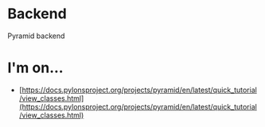 # Backend
Pyramid backend

# I'm on...
- [https://docs.pylonsproject.org/projects/pyramid/en/latest/quick_tutorial/view_classes.html](https://docs.pylonsproject.org/projects/pyramid/en/latest/quick_tutorial/view_classes.html)
